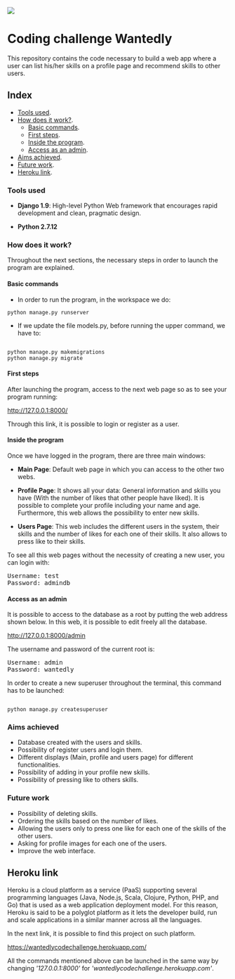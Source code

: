 ![](https://dubpy8abnqmkw.cloudfront.net/images/feeds/clark_lp/logos/wantedly.png)

# Coding challenge Wantedly

This repository contains the code necessary to build a web app where a user can list his/her skills on a profile page and recommend skills to other users.

## Index

- [Tools used](#tools-used).
- [How does it work?](#how-it-works).
  - [Basic commands](#basic-commands).
  - [First steps](#first-steps).
  - [Inside the program](#inside-program).
  - [Access as an admin](#access-admin).
- [Aims achieved](#aims-achieved).
- [Future work](#future-work).
- [Heroku link](#heroku-link).

### Tools used

- **Django 1.9**: High-level Python Web framework that encourages rapid development and clean, pragmatic design.

- **Python 2.7.12**

### How does it work?

Throughout the next sections, the necessary steps in order to launch the program are explained.

#### Basic commands

- In order to run the program, in the workspace we do:

<pre><code>python manage.py runserver</code></pre>

- If we update the file models.py, before running the upper command, we have to:

<pre><code>
python manage.py makemigrations
python manage.py migrate
</code></pre>

#### First steps

After launching the program, access to the next web page so as to see your program running:

http://127.0.0.1:8000/

Through this link, it is possible to login or register as a user.

#### Inside the program

Once we have logged in the program, there are three main windows:

- **Main Page**: Default web page in which you can access to the other two webs.

- **Profile Page**: It shows all your data: General information and skills you have (With the number of likes that other people have liked). It is possible to complete your profile including your name and age. Furthermore, this web allows the possibility to enter new skills.

- **Users Page**: This web includes the different users in the system, their skills and the number of likes for each one of their skills. It also allows to press like to their skills.

To see all this web pages without the necessity of creating a new user, you can login with:

<pre>
Username: test
Password: admindb
</pre>

#### Access as an admin

It is possible to access to the database as a root by putting the web address shown below. In this web, it is possible to edit freely all the database.

http://127.0.0.1:8000/admin

The username and password of the current root is:

<pre>
Username: admin
Password: wantedly
</pre>

In order to create a new superuser throughout the terminal, this command has to be launched:

<pre><code>
python manage.py createsuperuser
</code></pre>

### Aims achieved

- Database created with the users and skills.
- Possibility of register users and login them.
- Different displays (Main, profile and users page) for different functionalities.
- Possibility of adding in your profile new skills.
- Possibility of pressing like to others skills.

### Future work

- Possibility of deleting skills.
- Ordering the skills based on the number of likes.
- Allowing the users only to press one like for each one of the skills of the other users.
- Asking for profile images for each one of the users.
- Improve the web interface.

## Heroku link

Heroku is a cloud platform as a service (PaaS) supporting several programming languages (Java, Node.js, Scala, Clojure, Python, PHP, and Go) that is used as a web application deployment model. For this reason, Heroku is said to be a polyglot platform as it lets the developer build, run and scale applications in a similar manner across all the languages.

In the next link, it is possible to find this project on such platform.

https://wantedlycodechallenge.herokuapp.com/

All the commands mentioned above can be launched in the same way by changing *'127.0.0.1:8000'* for *'wantedlycodechallenge.herokuapp.com'*.
